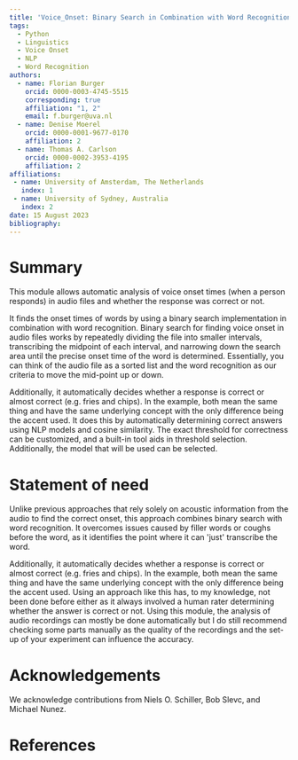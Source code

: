 ```yaml
---
title: 'Voice_Onset: Binary Search in Combination with Word Recognition to Find Voice Onset Times'
tags:
  - Python
  - Linguistics
  - Voice Onset
  - NLP
  - Word Recognition
authors:
  - name: Florian Burger
    orcid: 0000-0003-4745-5515
    corresponding: true
    affiliation: "1, 2" 
    email: f.burger@uva.nl
  - name: Denise Moerel
    orcid: 0000-0001-9677-0170
    affiliation: 2
  - name: Thomas A. Carlson
    orcid: 0000-0002-3953-4195
    affiliation: 2
affiliations:
 - name: University of Amsterdam, The Netherlands
   index: 1
 - name: University of Sydney, Australia
   index: 2
date: 15 August 2023
bibliography: 
---
```


# Summary

This module allows automatic analysis of voice onset times (when a person responds) in audio files and whether the response 
was correct or not. 

It finds the onset times of words by using a binary search implementation
in combination with word recognition. Binary search for finding voice onset in audio files works 
by repeatedly dividing the file into smaller intervals, transcribing the midpoint of each interval, 
and narrowing down the search area until the precise onset time of the word is determined. Essentially, 
you can think of the audio file as a sorted list and the word recognition as our criteria to move the mid-point 
up or down. 

Additionally, it automatically decides whether a response is correct or almost correct (e.g. fries 
and chips). In the example, both mean the same thing and have the same underlying concept 
with the only difference being the accent used. It does this by automatically determining correct 
answers using NLP models and cosine similarity. The exact threshold for correctness can be customized, 
and a built-in tool aids in threshold selection. Additionally, the model that will be used can be selected. 

# Statement of need

Unlike previous approaches that rely solely on acoustic information 
from the audio to find the correct onset, this approach combines binary search with 
word recognition. It overcomes issues caused by filler words or coughs before the word, 
as it identifies the point where it can 'just' transcribe the word. 

Additionally, it automatically decides whether a response is correct or almost correct (e.g. fries 
and chips). In the example, both mean the same thing and have the same underlying concept 
with the only difference being the accent used. Using an approach like this has, to my knowledge, 
not been done before either as it always involved a human rater determining whether the answer 
is correct or not. Using this module, the analysis of audio recordings can mostly be done automatically 
but I do still recommend checking some parts manually as the quality of the recordings and the set-up 
of your experiment can influence the accuracy. 

# Acknowledgements

We acknowledge contributions from Niels O. Schiller, Bob Slevc, and Michael Nunez.

# References
